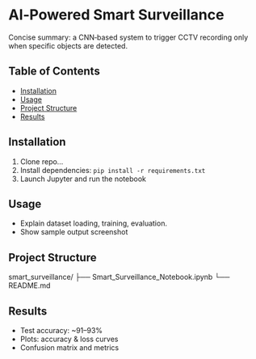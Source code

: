 # AI‑Powered Smart Surveillance

Concise summary: a CNN‑based system to trigger CCTV recording only when specific objects are detected.



## Table of Contents
- [Installation](#installation)
- [Usage](#usage)
- [Project Structure](#project-structure)
- [Results](#results)

## Installation
1. Clone repo…
2. Install dependencies: `pip install -r requirements.txt`
3. Launch Jupyter and run the notebook

## Usage
- Explain dataset loading, training, evaluation.
- Show sample output screenshot

## Project Structure
smart_surveillance/
├── Smart_Surveillance_Notebook.ipynb
└── README.md

## Results
-  Test accuracy: ~91–93%
-  Plots: accuracy & loss curves
-  Confusion matrix and metrics

  
